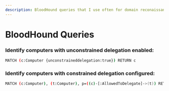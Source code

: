 ```yaml
---
description: BloodHound queries that I use often for domain reconaissance.
---
```


# BloodHound Queries

### Identify computers with unconstrained delegation enabled:

```bash
MATCH (c:Computer {unconstraineddelegation:true}) RETURN c
```

### Identify computers with constrained delegation configured:

```bash
MATCH (c:Computer), (t:Computer), p=((c)-[:AllowedToDelegate]->(t)) RETURN p
```
